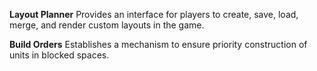 **Layout Planner**
Provides an interface for players to create, save, load, merge, and render custom layouts in the game.

**Build Orders**
Establishes a mechanism to ensure priority construction of units in blocked spaces.
